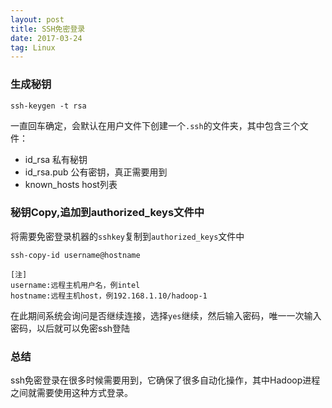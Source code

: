 ```yaml
---
layout: post
title: SSH免密登录
date: 2017-03-24
tag: Linux
---
```


### 生成秘钥
```shell
ssh-keygen -t rsa
```
一直回车确定，会默认在用户文件下创建一个`.ssh`的文件夹，其中包含三个文件：
 
 - id_rsa   私有秘钥
 - id_rsa.pub   公有密钥，真正需要用到
 - known_hosts  host列表

 ### 秘钥Copy,追加到authorized_keys文件中
 将需要免密登录机器的`sshkey`复制到`authorized_keys`文件中
 ```shell
ssh-copy-id username@hostname

[注]
username:远程主机用户名，例intel
hostname:远程主机host，例192.168.1.10/hadoop-1
 ```
 在此期间系统会询问是否继续连接，选择`yes`继续，然后输入密码，唯一一次输入密码，以后就可以免密ssh登陆

 ### 总结
ssh免密登录在很多时候需要用到，它确保了很多自动化操作，其中Hadoop进程之间就需要使用这种方式登录。